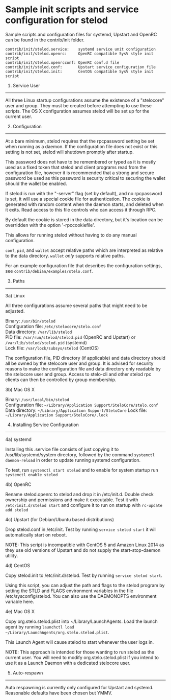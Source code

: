 Sample init scripts and service configuration for stelod
==========================================================

Sample scripts and configuration files for systemd, Upstart and OpenRC
can be found in the contrib/init folder.

    contrib/init/stelod.service:    systemd service unit configuration
    contrib/init/stelod.openrc:     OpenRC compatible SysV style init script
    contrib/init/stelod.openrcconf: OpenRC conf.d file
    contrib/init/stelod.conf:       Upstart service configuration file
    contrib/init/stelod.init:       CentOS compatible SysV style init script

1. Service User
---------------------------------

All three Linux startup configurations assume the existence of a "stelocore" user
and group.  They must be created before attempting to use these scripts.
The OS X configuration assumes stelod will be set up for the current user.

2. Configuration
---------------------------------

At a bare minimum, stelod requires that the rpcpassword setting be set
when running as a daemon.  If the configuration file does not exist or this
setting is not set, stelod will shutdown promptly after startup.

This password does not have to be remembered or typed as it is mostly used
as a fixed token that stelod and client programs read from the configuration
file, however it is recommended that a strong and secure password be used
as this password is security critical to securing the wallet should the
wallet be enabled.

If stelod is run with the "-server" flag (set by default), and no rpcpassword is set,
it will use a special cookie file for authentication. The cookie is generated with random
content when the daemon starts, and deleted when it exits. Read access to this file
controls who can access it through RPC.

By default the cookie is stored in the data directory, but it's location can be overridden
with the option '-rpccookiefile'.

This allows for running stelod without having to do any manual configuration.

`conf`, `pid`, and `wallet` accept relative paths which are interpreted as
relative to the data directory. `wallet` *only* supports relative paths.

For an example configuration file that describes the configuration settings,
see `contrib/debian/examples/stelo.conf`.

3. Paths
---------------------------------

3a) Linux

All three configurations assume several paths that might need to be adjusted.

Binary:              `/usr/bin/stelod`  
Configuration file:  `/etc/stelocore/stelo.conf`  
Data directory:      `/var/lib/stelod`  
PID file:            `/var/run/stelod/stelod.pid` (OpenRC and Upstart) or `/var/lib/stelod/stelod.pid` (systemd)  
Lock file:           `/var/lock/subsys/stelod` (CentOS)  

The configuration file, PID directory (if applicable) and data directory
should all be owned by the stelocore user and group.  It is advised for security
reasons to make the configuration file and data directory only readable by the
stelocore user and group.  Access to stelo-cli and other stelod rpc clients
can then be controlled by group membership.

3b) Mac OS X

Binary:              `/usr/local/bin/stelod`  
Configuration file:  `~/Library/Application Support/SteloCore/stelo.conf`  
Data directory:      `~/Library/Application Support/SteloCore`
Lock file:           `~/Library/Application Support/SteloCore/.lock`

4. Installing Service Configuration
-----------------------------------

4a) systemd

Installing this .service file consists of just copying it to
/usr/lib/systemd/system directory, followed by the command
`systemctl daemon-reload` in order to update running systemd configuration.

To test, run `systemctl start stelod` and to enable for system startup run
`systemctl enable stelod`

4b) OpenRC

Rename stelod.openrc to stelod and drop it in /etc/init.d.  Double
check ownership and permissions and make it executable.  Test it with
`/etc/init.d/stelod start` and configure it to run on startup with
`rc-update add stelod`

4c) Upstart (for Debian/Ubuntu based distributions)

Drop stelod.conf in /etc/init.  Test by running `service stelod start`
it will automatically start on reboot.

NOTE: This script is incompatible with CentOS 5 and Amazon Linux 2014 as they
use old versions of Upstart and do not supply the start-stop-daemon utility.

4d) CentOS

Copy stelod.init to /etc/init.d/stelod. Test by running `service stelod start`.

Using this script, you can adjust the path and flags to the stelod program by
setting the STLD and FLAGS environment variables in the file
/etc/sysconfig/stelod. You can also use the DAEMONOPTS environment variable here.

4e) Mac OS X

Copy org.stelo.stelod.plist into ~/Library/LaunchAgents. Load the launch agent by
running `launchctl load ~/Library/LaunchAgents/org.stelo.stelod.plist`.

This Launch Agent will cause stelod to start whenever the user logs in.

NOTE: This approach is intended for those wanting to run stelod as the current user.
You will need to modify org.stelo.stelod.plist if you intend to use it as a
Launch Daemon with a dedicated stelocore user.

5. Auto-respawn
-----------------------------------

Auto respawning is currently only configured for Upstart and systemd.
Reasonable defaults have been chosen but YMMV.
